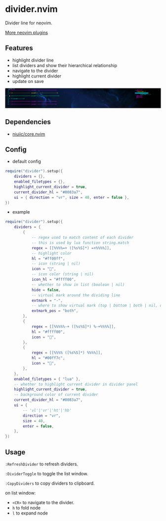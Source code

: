 # divider.nvim

Divider line for neovim.

[More neovim plugins](https://github.com/niuiic/awesome-neovim-plugins)

## Features

- highlight divider line
- list dividers and show their hierarchical relationship
- navigate to the divider
- highlight current divider
- update on save

<img src="https://github.com/niuiic/assets/blob/main/divider.nvim/divider.png" />

## Dependencies

- [niuiic/core.nvim](https://github.com/niuiic/core.nvim)

## Config

- default config

```lua
require("divider").setup({
	dividers = {},
	enabled_filetypes = {},
	highlight_current_divider = true,
	current_divider_hl = "#0083a7",
	ui = { direction = "vr", size = 40, enter = false },
})
```

- example

```lua
require("divider").setup({
	dividers = {
		{
			-- regex used to match content of each divider
			-- this is used by lua function string.match
			regex = [[%%%%=+ ([%s%S]*) =+%%%%]],
			-- highlight color
			hl = "#ff00ff",
			-- icon (string | nil)
			icon = "",
			-- icon color (string | nil)
			icon_hl = "#ffff00",
			-- whether to show in list (boolean | nil)
			hide = false,
			-- virtual mark around the dividing line
			extmark = "-",
			-- where to show virtual mark (top | bottom | both | nil, default is both)
			extmark_pos = "both",
		},
		{
			regex = [[%%%%%-+ ([%s%S]*) %-+%%%%]],
			hl = "#ffff00",
			icon = "",
		},
		{
			regex = [[%%%% ([%s%S]*) %%%%]],
			hl = "#00ff7c",
			icon = "",
		},
	},
	enabled_filetypes = { "lua" },
	-- whether to highlight current divider in divider panel
	highlight_current_divider = true,
	-- background color of current divider
	current_divider_hl = "#0083a7",
	ui = {
		-- 'vl'|'vr'|'ht'|'hb'
		direction = "vr",
		size = 40,
		enter = false,
	},
})
```

## Usage

`:RefreshDivider` to refresh dividers.

`:DividerToggle` to toggle the list window.

`:CopyDividers` to copy dividers to clipboard.

on list window:

- `<CR>` to navigate to the divider.
- `h` to fold node
- `l` to expand node
